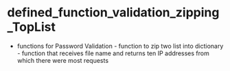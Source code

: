 # defined_function_validation_zipping_TopList
- functions for Password Validation - function to zip two list into dictionary - function that receives file name and returns ten IP addresses from which there were most requests

